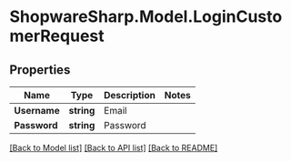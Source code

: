 # ShopwareSharp.Model.LoginCustomerRequest

## Properties

Name | Type | Description | Notes
------------ | ------------- | ------------- | -------------
**Username** | **string** | Email | 
**Password** | **string** | Password | 

[[Back to Model list]](../README.md#documentation-for-models) [[Back to API list]](../README.md#documentation-for-api-endpoints) [[Back to README]](../README.md)

